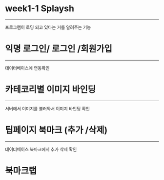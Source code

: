   
# week1-1 Splaysh 
------------------------------------------
프로그램이 로딩 되고 있다는 거를 알려주는 기능





# 익명 로그인/ 로그인 /회원가입 
-----------------------------------------
데이터베이스에 연동확인




     
    
# 카테코리별 이미지 바인딩
---------------------------------------
서버에서 이미지를 불러와서 이미지 바인딩 확인




# 팁페이지 북마크 (추가 /삭제)
-----------------------------------------
데이터베이스 북마크에서 추가 삭제 확인




# 북마크탭 
